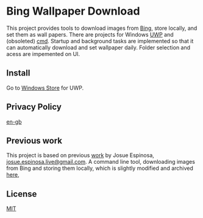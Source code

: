# Bing Wallpaper Download

This project provides tools to download images from [Bing](https://www.bing.com), store locally, and set them as wall papers. There are projects for Windows [UWP](./BingBackground/BBUWP/) and (obsoleted) [cmd](./BingBackground/BingBackground/). Startup and background tasks are implemented so that it can automatically download and set wallpaper daily. Folder selection and acess are impemented on UI.

## Install

Go to [Windows Store](https://www.microsoft.com/store/apps/9N8413Z3MTSN) for UWP.

## Privacy Policy
[en-gb](BingBackground/privacy-policy/en-gb.md)

## Previous work

This project is based on previous [work](https://github.com/josueespinosa/BingBackground) by Josue Espinosa, josue.espinosa.live@gmail.com. A command line tool, downloading images from Bing and storing them locally, which is slightly modified and archived [here](./BingBackground/BingBackground/),

## License
[MIT](https://github.com/BillShiyaoZhang/BingWallpaperDownload/blob/master/LICENSE)

